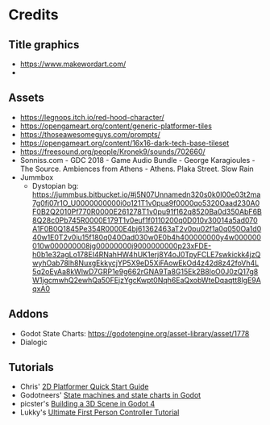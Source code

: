 # Credits


## Title graphics

- https://www.makewordart.com/
- 

## Assets

- https://legnops.itch.io/red-hood-character/
- https://opengameart.org/content/generic-platformer-tiles
- https://thoseawesomeguys.com/prompts/
- https://opengameart.org/content/16x16-dark-tech-base-tileset
- https://freesound.org/people/Kronek9/sounds/702660/
- Sonniss.com - GDC 2018 - Game Audio Bundle - George Karagioules - The Source. Ambiences from Athens - Athens. Plaka Street. Slow Rain
- Jummbox
  - Dystopian bg: https://jummbus.bitbucket.io/#j5N07Unnamedn320s0k0l00e03t2ma7g0fj07r1O_U0000000000i0o121T1v0pua9f0000qo5320Oaad230A0F0B2Q2010Pf770R0000E261278T1v0pu91f162q8520Ba0d350AbF6B8Q28c0Pb745R0000E179T1v0euf1f0110200q0D010v30014a5ad070A1F0B0Q1845Pe354R0000E4bj61362463aT2v0pu02f1a0q050Oa1d040w1E0T2v0iu15f180q040Oad030w0E0b4h400000000y4w000000010w000000008jg00000000j9000000000p23xFDE-h0b1e32agLo178EI4RNahHW4hUK1erj8Y4oJ0TpyFCLE7swkickk4jzQwyhOab78lh8NuxgEkkycjYP5X9eD5XiFAowEkOd4z42d8z42foVh4L5q2oEyAa8kWlwD7GRP1e9g662rGNA9Ta8G15Ek2B8loO0J0zQ17g8W1jgcmwhQ2ewhQa50FEjzYgcKwpt0Nqh6EaQxobWteDqaqtt8lgE9AqxA0

## Addons

- Godot State Charts: https://godotengine.org/asset-library/asset/1778
- Dialogic

## Tutorials

- Chris' [2D Platformer Quick Start Guide](https://www.youtube.com/watch?v=43c-Sm5GMbc)
- Godotneers' [State machines and state charts in Godot](https://www.youtube.com/watch?v=E9h9VnbPGuw)
- picster's [Building a 3D Scene in Godot 4](https://youtu.be/3EMG2jGKkdw)
- Lukky's [Ultimate First Person Controller Tutorial](https://www.youtube.com/watch?v=xIKErMgJ1Yk)
